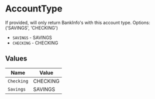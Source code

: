 # AccountType

If provided, will only return BankInfo's with this account type. Options: ('SAVINGS', 'CHECKING')

* `SAVINGS` - SAVINGS
* `CHECKING` - CHECKING


## Values

| Name       | Value      |
| ---------- | ---------- |
| `Checking` | CHECKING   |
| `Savings`  | SAVINGS    |